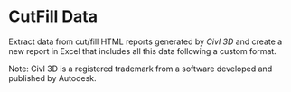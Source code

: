 # CutFill Data

Extract data from cut/fill HTML reports generated by *Civl 3D* and create a new report in Excel that includes all this data following a custom format.

Note: Civl 3D is a registered trademark from a software developed and published by Autodesk.
